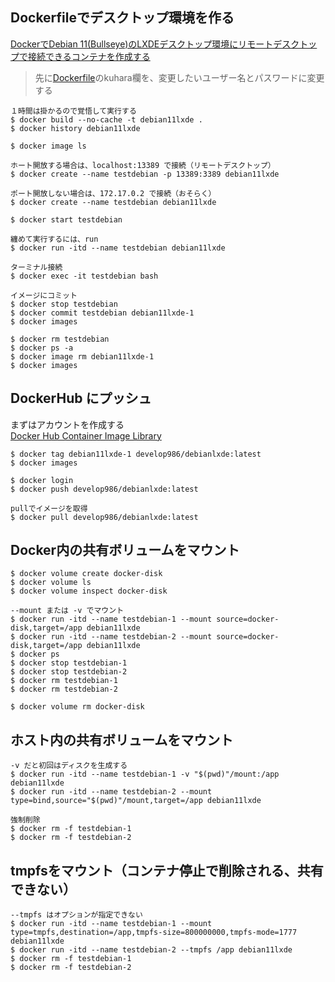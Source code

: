 ## Dockerfileでデスクトップ環境を作る

[DockerでDebian 11(Bullseye)のLXDEデスクトップ環境にリモートデスクトップで接続できるコンテナを作成する](http://serverarekore.blogspot.com/2022/02/dockerdebian-11bullseyelxde.html)

> 先に[Dockerfile](Dockerfile)のkuhara欄を、変更したいユーザー名とパスワードに変更する

```
１時間は掛かるので覚悟して実行する
$ docker build --no-cache -t debian11lxde .
$ docker history debian11lxde

$ docker image ls

ホート開放する場合は、localhost:13389 で接続（リモートデスクトップ）
$ docker create --name testdebian -p 13389:3389 debian11lxde

ポート開放しない場合は、172.17.0.2 で接続（おそらく）
$ docker create --name testdebian debian11lxde

$ docker start testdebian

纏めて実行するには、run
$ docker run -itd --name testdebian debian11lxde

ターミナル接続
$ docker exec -it testdebian bash

イメージにコミット
$ docker stop testdebian
$ docker commit testdebian debian11lxde-1
$ docker images

$ docker rm testdebian
$ docker ps -a
$ docker image rm debian11lxde-1
$ docker images
```

## DockerHub にプッシュ

まずはアカウントを作成する  
[Docker Hub Container Image Library](https://hub.docker.com)  

```
$ docker tag debian11lxde-1 develop986/debianlxde:latest
$ docker images

$ docker login
$ docker push develop986/debianlxde:latest

pullでイメージを取得
$ docker pull develop986/debianlxde:latest
```

## Docker内の共有ボリュームをマウント

```
$ docker volume create docker-disk
$ docker volume ls
$ docker volume inspect docker-disk

--mount または -v でマウント
$ docker run -itd --name testdebian-1 --mount source=docker-disk,target=/app debian11lxde
$ docker run -itd --name testdebian-2 --mount source=docker-disk,target=/app debian11lxde
$ docker ps
$ docker stop testdebian-1
$ docker stop testdebian-2
$ docker rm testdebian-1
$ docker rm testdebian-2

$ docker volume rm docker-disk
```

## ホスト内の共有ボリュームをマウント

```
-v だと初回はディスクを生成する
$ docker run -itd --name testdebian-1 -v "$(pwd)"/mount:/app debian11lxde
$ docker run -itd --name testdebian-2 --mount type=bind,source="$(pwd)"/mount,target=/app debian11lxde

強制削除
$ docker rm -f testdebian-1
$ docker rm -f testdebian-2
```

## tmpfsをマウント（コンテナ停止で削除される、共有できない）

```
--tmpfs はオプションが指定できない
$ docker run -itd --name testdebian-1 --mount type=tmpfs,destination=/app,tmpfs-size=800000000,tmpfs-mode=1777 debian11lxde
$ docker run -itd --name testdebian-2 --tmpfs /app debian11lxde
$ docker rm -f testdebian-1
$ docker rm -f testdebian-2
```